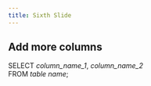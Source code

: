 ```yaml
---
title: Sixth Slide
---
```


## Add more columns

SELECT *column_name_1*, *column_name_2*    
FROM *table name*;
